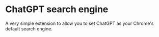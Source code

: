 # ChatGPT search engine

A very simple extension to allow you to set ChatGPT as your Chrome's default search engine.
